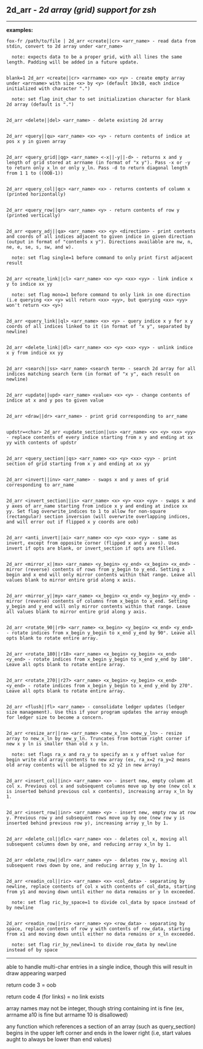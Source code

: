 ‎
=

## 2d_arr - *2d array (grid) support for zsh*

---------------------------------

**examples:**


    fox-fr /path/to/file | 2d_arr <create||cr> <arr_name> - read data from stdin, convert to 2d array under <arr_name>

      note: expects data to be a proper grid, with all lines the same length. Padding will be added in a future update.


    blank=1 2d_arr <create||cr> <arrname> <x> <y> - create empty array under <arrname> with size <x> by <y> (default 10x10, each indice initialized with character ".")

      note: set flag init_char to set initialization character for blank 2d array (default is ".")


    2d_arr <delete||del> <arr_name> - delete existing 2d array


    2d_arr <query||qu> <arr_name> <x> <y> - return contents of indice at pos x y in given array


    2d_arr <query_grid||qg> <arr_name> <-x||-y||-d> - returns x and y length of grid stored at arrname (in format of "x y"). Pass -x or -y to return only x_ln or only y_ln. Pass -d to return diagonal length from 1 1 to ((OOB-1))


    2d_arr <query_col||qc> <arr_name> <x> - returns contents of column x (printed horizontally)


    2d_arr <query_row||qr> <arr_name> <y> - return contents of row y (printed vertically)


    2d_arr <query_adj||qa> <arr_name> <x> <y> <direction> - print contents and coords of all indices adjacent to given indice in given direction (output in format of "contents x y"). Directions available are nw, n, ne, e, se, s, sw, and w).

      note: set flag single=1 before command to only print first adjacent result


    2d_arr <create_link||cl> <arr_name> <x> <y> <xx> <yy> - link indice x y to indice xx yy

      note: set flag mono=1 before command to only link in one direction (i.e querying <x> <y> will return <xx> <yy>, but querying <xx> <yy> won't return <x> <y>)


    2d_arr <query_link||ql> <arr_name> <x> <y> - query indice x y for x y coords of all indices linked to it (in format of "x y", separated by newline)


    2d_arr <delete_link||dl> <arr_name> <x> <y> <xx> <yy> - unlink indice x y from indice xx yy


    2d_arr <search||ss> <arr_name> <search term> - search 2d array for all indices matching search term (in format of "x y", each result on newline)


    2d_arr <update||upd> <arr_name> <value> <x> <y> - change contents of indice at x and y pos to given value


    2d_arr <draw||dr> <arr_name> - print grid corresponding to arr_name


    updstr=<char> 2d_arr <update_section||us> <arr_name> <x> <y> <xx> <yy> - replace contents of every indice starting from x y and ending at xx yy with contents of updstr


    2d_arr <query_section||qs> <arr_name> <x> <y> <xx> <yy> - print section of grid starting from x y and ending at xx yy


    2d_arr <invert||inv> <arr_name> - swaps x and y axes of grid corresponding to arr_name


    2d_arr <invert_section||is> <arr_name> <x> <y> <xx> <yy> - swaps x and y axes of arr_name starting from indice x y and ending at indice xx yy. Set flag overwrite_indices to 1 to allow for non-square (rectangular) section inversion (will overwrite overlapping indices, and will error out if flipped x y coords are oob)


    2d_arr <anti_invert||ai> <arr_name> <x> <y> <xx> <yy> - same as invert, except from opposite corner (flipped x and y axes). Uses invert if opts are blank, or invert_section if opts are filled.


    2d_arr <mirror_x||mx> <arr_name> <y_begin> <y_end> <x_begin> <x_end> - mirror (reverse) contents of rows from y_begin to y_end. Setting x begin and x end will only mirror contents within that range. Leave all values blank to mirror entire grid along x axis.


    2d_arr <mirror_y||my> <arr_name> <x_begin> <x_end> <y_begin> <y_end> - mirror (reverse) contents of columns from x_begin to x_end. Setting y_begin and y_end will only mirror contents within that range. Leave all values blank to mirror entire grid along y axis.


    2d_arr <rotate_90||r9> <arr_name> <x_begin> <y_begin> <x_end> <y_end> - rotate indices from x_begin y_begin to x_end y_end by 90°. Leave all opts blank to rotate entire array.


    2d_arr <rotate_180||r18> <arr_name> <x_begin> <y_begin> <x_end> <y_end> - rotate indices from x_begin y_begin to x_end y_end by 180°. Leave all opts blank to rotate entire array.


    2d_arr <rotate_270||r27> <arr_name> <x_begin> <y_begin> <x_end> <y_end> - rotate indices from x_begin y_begin to x_end y_end by 270°. Leave all opts blank to rotate entire array.


    2d_arr <flush||fl> <arr_name> - consolidate ledger updates (ledger size management). Use this if your program updates the array enough for ledger size to become a concern.


    2d_arr <resize_arr||ra> <arr_name> <new_x_ln> <new_y_ln> - resize array to new_x_ln by new_y_ln. Truncates from bottom right corner if new x y ln is smaller than old x y ln.

      note: set flags ra_x and ra_y to specify an x y offset value for begin write old array contents to new array (ex, ra_x=2 ra_y=2 means old array contents will be aligned to x2 y2 in new array)


    2d_arr <insert_col||inc> <arr_name> <x> - insert new, empty column at col x. Previous col x and subsequent columns move up by one (new col x is inserted behind previous col x contents), increasing array x_ln by 1.


    2d_arr <insert_row||inr> <arr_name> <y> - insert new, empty row at row y. Previous row y and subsequent rows move up by one (new row y is inserted behind previous row y), increasing array y_ln by 1.


    2d_arr <delete_col||dlc> <arr_name> <x> - deletes col x, moving all subsequent columns down by one, and reducing array x_ln by 1.


    2d_arr <delete_row||dlr> <arr_name> <y> - deletes row y, moving all subsequent rows down by one, and reducing array y_ln by 1.


    2d_arr <readin_col||ric> <arr_name> <x> <col_data> - separating by newline, replace contents of col x with contents of col_data, starting from y1 and moving down until either no data remains or y ln exceeded.

      note: set flag ric_by_space=1 to divide col_data by space instead of by newline


    2d_arr <readin_row||rir> <arr_name> <y> <row_data> - separating by space, replace contents of row y with contents of row_data, starting from x1 and moving down until either no data remains or x_ln exceeded.

      note: set flag rir_by_newline=1 to divide row_data by newline instead of by space




---------------------------------

able to handle multi-char entries in a single indice, though this will result in draw appearing warped

return code 3 = oob

return code 4 (for links) = no link exists

array names may not be integer, though string containing int is fine (ex, arrname a10 is fine but arrname 10 is disallowed)

any function which references a section of an array (such as query_section) begins in the upper left corner and ends in the lower right (i.e, start values aught to always be lower than end values)
